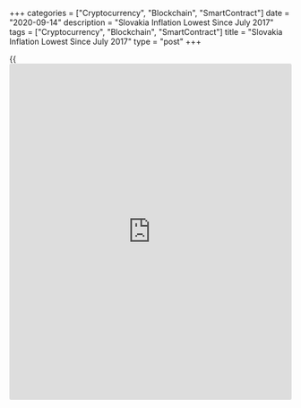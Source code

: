 +++
categories = ["Cryptocurrency", "Blockchain", "SmartContract"]
date = "2020-09-14"
description = "Slovakia Inflation Lowest Since July 2017"
tags = ["Cryptocurrency", "Blockchain", "SmartContract"]
title = "Slovakia Inflation Lowest Since July 2017"
type = "post"
+++

{{<iframe id="large-banner" src="https://www.bounty.group/#slide=19.0" width="100%" height="600" scrolling="no" style="border: 0px solid rgb(216, 221, 230); border-radius: 3px;">}}

Slovakia's consumer price inflation eased to the lowest in over three
years in August, figures from the Statistical Office of the Slovak
Republic showed on Monday.

The consumer price index rose 1.4 percent year-on-year in August, slower
than the 1.7 percent increase in July. Economists had expected a 1.5
percent rise.

The latest inflation rate was the lowest since July 2017.

Prices for miscellaneous goods and services grew 4.6 percent yearly in
August and education gained 4.5 percent. Prices for housing, water,
electricity, gas and other fuels, and restaurants and hotels increased
by 2.8 percent and 2.3 percent.

Meanwhile, prices for transport declined 5.0 percent and communication
cost remained unchanged.

On a month-on-month basis, consumer prices fell 0.1 percent in August,
reversing a 0.1 percent rise in the previous month.

The core CPI rose 1.5 percent annually in August and decreased 0.1
percent from the previous month.

For comments and feedback [contact](https://www.playgroundfx.com/contact/): editorial@rtt[news](https://www.letsplayfx.com/blog/forex-news-website/).com

[Economic News][1]

 **What parts of the world are seeing the best (and worst) economic
performances lately? Click[here][2] to check out our [Econ Scorecard][2]
and find out! See up-to-the-moment [ranking](https://www.playgroundfx.com/blog/crypto-exchange-ranking/)s for the best and worst
performers in [GDP][3], [unemployment rate][4], [inflation][5] and much
more.**

   1. www.rtt[news](https://www.letsplayfx.com/blog/forex-news-website/).com/Content/EconomicNews.aspx
   2. www.rtt[news](https://www.letsplayfx.com/blog/forex-news-website/).com/economic-scorecard/world-rank/unemployment-rate/highest-performance.aspx
   3. www.rtt[news](https://www.letsplayfx.com/blog/forex-news-website/).com/economic-scorecard/world-rank/GDP/highest-performance.aspx
   4. www.rtt[news](https://www.letsplayfx.com/blog/forex-news-website/).com/economic-scorecard/world-rank/unemployment-rate/lowest-performance.aspx
   5. www.rtt[news](https://www.letsplayfx.com/blog/forex-news-website/).com/economic-scorecard/world-rank/CPI/highest-performance.aspx